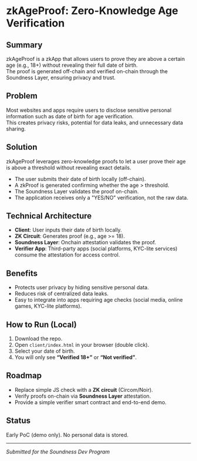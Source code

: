 # zkAgeProof: Zero-Knowledge Age Verification

## Summary
zkAgeProof is a zkApp that allows users to prove they are above a certain age (e.g., 18+) without revealing their full date of birth.  
The proof is generated off-chain and verified on-chain through the Soundness Layer, ensuring privacy and trust.

## Problem
Most websites and apps require users to disclose sensitive personal information such as date of birth for age verification.  
This creates privacy risks, potential for data leaks, and unnecessary data sharing.

## Solution
zkAgeProof leverages zero-knowledge proofs to let a user prove their age is above a threshold without revealing exact details.  
- The user submits their date of birth locally (off-chain).  
- A zkProof is generated confirming whether the age > threshold.  
- The Soundness Layer validates the proof on-chain.  
- The application receives only a "YES/NO" verification, not the raw data.

## Technical Architecture
- **Client**: User inputs their date of birth locally.  
- **ZK Circuit**: Generates proof (e.g., age >= 18).  
- **Soundness Layer**: Onchain attestation validates the proof.  
- **Verifier App**: Third-party apps (social platforms, KYC-lite services) consume the attestation for access control.

## Benefits
- Protects user privacy by hiding sensitive personal data.  
- Reduces risk of centralized data leaks.  
- Easy to integrate into apps requiring age checks (social media, online games, KYC-lite platforms).

## How to Run (Local)
1. Download the repo.  
2. Open `client/index.html` in your browser (double click).  
3. Select your date of birth.  
4. You will only see **“Verified 18+”** or **“Not verified”**.

## Roadmap
- Replace simple JS check with a **ZK circuit** (Circom/Noir).  
- Verify proofs on-chain via **Soundness Layer** attestation.  
- Provide a simple verifier smart contract and end-to-end demo.

## Status
Early PoC (demo only). No personal data is stored.

---
*Submitted for the Soundness Dev Program*
